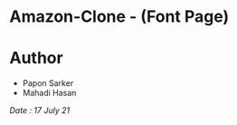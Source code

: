 # Amazon-Clone - (Font Page)

<h1>Author</h1>
<ul>
<li>Papon Sarker</li>
<li>Mahadi Hasan</li>
</ul>

<i>Date : 17 July 21 </i>